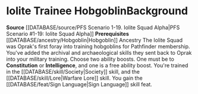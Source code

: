 ﻿---
ability: null
ability_boost: null
feat: null
id: '146'
name: Iolite Trainee Hobgoblin
prerequisite: null
rarity: null
rus_type_level: null
skill: null
source: '[[DATABASE/source/PFS Scenario 1-19. Iolite Squad Alpha|PFS Scenario #1-19:
  Iolite Squad Alpha]]'
subcategory: null
trait: null
type: null

---
# Iolite Trainee Hobgoblin<span class="item-type">Background</span>

**Source** [[DATABASE/source/PFS Scenario 1-19. Iolite Squad Alpha|PFS Scenario #1-19: Iolite Squad Alpha]]
**Prerequisites** [[DATABASE/ancestry/Hobgoblin|Hobgoblin]] Ancestry
The Iolite Squad was Oprak's first foray into training hobgoblins for Pathfinder membership. You've added the archival and archaeological skills they sent back to Oprak into your military training.
Choose two ability boosts. One must be to **Constitution** or **Intelligence**, and one is a free ability boost.
You're trained in the [[DATABASE/skill/Society|Society]] skill, and the [[DATABASE/skill/Lore|Warfare Lore]] skill. You gain the [[DATABASE/feat/Sign Language|Sign Language]] skill feat.